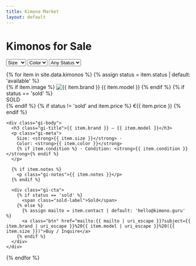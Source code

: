 ```yaml
---
title: Kimono Market
layout: default
---
```


<h1>Kimonos for Sale</h1>

<!-- Filters (no reset, no search) -->
<form id="filters" class="filters">
  <select id="filter-size" class="filter">
    <option value="">Size</option>
    {% assign sizes = site.data.kimonos | map:'size' | uniq | sort %}
    {% for s in sizes %}<option value="{{ s | downcase }}">{{ s }}</option>{% endfor %}
  </select>

  <select id="filter-color" class="filter">
    <option value="">Color</option>
    {% assign colors = site.data.kimonos | map:'color' | uniq | sort %}
    {% for c in colors %}<option value="{{ c | downcase }}">{{ c }}</option>{% endfor %}
  </select>

  <select id="filter-status" class="filter">
    <option value="">Any Status</option>
    <option value="available">Available</option>
    <option value="sold">Sold</option>
  </select>
</form>

<!-- Grid of tiles -->
<div id="grid" class="gi-grid">
{% for item in site.data.kimonos %}
  {% assign status = item.status | default: 'available' %}
  <article class="gi-card"
           data-size="{{ item.size | downcase }}"
           data-color="{{ item.color | downcase }}"
           data-status="{{ status | downcase }}">
    <div class="gi-media">
      {% if item.image %}
        <img class="gi-img" src="{{ item.image | relative_url }}" alt="{{ item.brand }} {{ item.model }}" loading="lazy">
      {% endif %}
      {% if status == 'sold' %}
        <div class="sold-overlay"><span>SOLD</span></div>
      {% endif %}
      {% if status != 'sold' and item.price %}
        <span class="price-badge">€{{ item.price }}</span>
      {% endif %}
    </div>

    <div class="gi-body">
      <h3 class="gi-title">{{ item.brand }} — {{ item.model }}</h3>
      <p class="gi-meta">
        Size: <strong>{{ item.size }}</strong> ·
        Color: <strong>{{ item.color }}</strong>
        {% if item.condition %} · Condition: <strong>{{ item.condition }}</strong>{% endif %}
      </p>

      {% if item.notes %}
        <p class="gi-notes">{{ item.notes }}</p>
      {% endif %}

      <div class="gi-cta">
        {% if status == 'sold' %}
          <span class="sold-label">Sold</span>
        {% else %}
          {% assign mailto = item.contact | default: 'hello@kimono.guru' %}
          <a class="btn" href="mailto:{{ mailto | uri_escape }}?subject={{ item.brand | uri_escape }}%20{{ item.model | uri_escape }}%20({{ item.size }})">Buy / Inquire</a>
        {% endif %}
      </div>
    </div>
  </article>
{% endfor %}
</div>

<p id="empty-state" class="empty-state" style="display:none;">No kimonos match your filters.</p>

<script>
(function () {
  const $ = s => document.querySelector(s);
  const $$ = s => Array.from(document.querySelectorAll(s));
  const cards = $$('.gi-card');
  const selSize = $('#filter-size');
  const selColor = $('#filter-color');
  const selStatus = $('#filter-status');
  const emptyState = $('#empty-state');

  // Default to 'available' unless URL overrides (?status=sold)
  const params = new URLSearchParams(location.search);
  if (params.has('size'))  selSize.value  = params.get('size').toLowerCase();
  if (params.has('color')) selColor.value = params.get('color').toLowerCase();
  selStatus.value = params.has('status') ? params.get('status').toLowerCase() : 'available';

  function applyFilters() {
    const fSize = selSize.value.trim();
    const fColor = selColor.value.trim();
    const fStatus = selStatus.value.trim();

    let visible = 0;
    cards.forEach(card => {
      const ok =
        (!fSize   || card.dataset.size   === fSize) &&
        (!fColor  || card.dataset.color  === fColor) &&
        (!fStatus || card.dataset.status === fStatus);
      card.style.display = ok ? '' : 'none';
      if (ok) visible++;
    });

    emptyState.style.display = visible ? 'none' : '';

    // Reflect filters in URL
    const p = new URLSearchParams();
    if (fSize)   p.set('size', fSize);
    if (fColor)  p.set('color', fColor);
    if (fStatus) p.set('status', fStatus);
    history.replaceState(null, '', p.toString() ? `${location.pathname}?${p}` : location.pathname);
  }

  [selSize, selColor, selStatus].forEach(el => el.addEventListener('change', applyFilters));
  applyFilters();
})();
</script>
